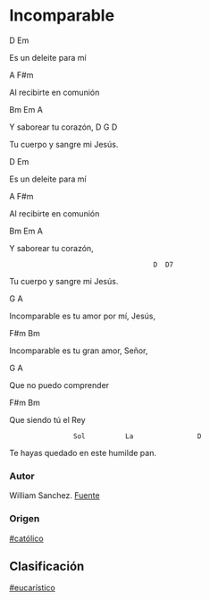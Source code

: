 
# Incomparable

D				   Em

Es un deleite para mí 

A                             F#m

Al recibirte en comunión

Bm                      Em A

Y saborear tu corazón, 
D G D

Tu cuerpo y sangre mi Jesús.



D                        Em

Es un deleite para mí 

A                             F#m

Al recibirte en comunión 

Bm                      Em A

Y saborear tu corazón, 

                                        D  D7

Tu cuerpo y sangre mi Jesús.

G                                                   A

Incomparable es tu amor por mí, Jesús,

F#m                                              Bm

Incomparable es tu gran amor, Señor,

G                                 A

Que no puedo comprender 

F#m                     Bm

Que siendo tú el Rey 

                    Sol          La                D

Te hayas quedado en este humilde pan.



### Autor
William Sanchez. 
[Fuente](https://www.ministeriodemusica.net/2017/07/incomparable-canto-de-comunion.html])

### Origen
[#católico](https://github.com/renovacion-sjb/musica/search?q=%23catolico&unscoped_q=%23catolico)

## Clasificación
[#eucarístico](https://github.com/renovacion-sjb/musica/search?q=%23eucaristico&unscoped_q=%23eucaristico)


